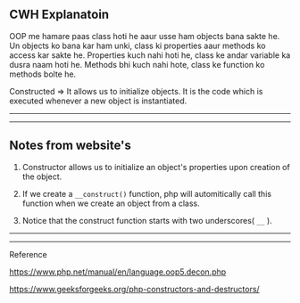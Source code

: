 ## CWH Explanatoin

OOP me hamare paas class hoti he aaur usse ham objects bana sakte he.
Un objects ko bana kar ham unki, class ki properties aaur methods ko access kar sakte he.
Properties kuch nahi hoti he, class ke andar variable ka dusra naam hoti he.
Methods bhi kuch nahi hote, class ke function ko methods bolte he.

Constructed => It allows us to initialize objects. It is the code which is executed whenever
a new object is instantiated.

---

---

## Notes from website's

1. Constructor allows us to initialize an object's properties upon creation of the object.

2. If we create a `__construct()` function, php will automitically call this function when we create an object from a class.

3. Notice that the construct function starts with two underscores( `__` ).

---

---

Reference

https://www.php.net/manual/en/language.oop5.decon.php

https://www.geeksforgeeks.org/php-constructors-and-destructors/
